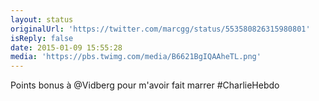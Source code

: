 ```yaml
---
layout: status
originalUrl: 'https://twitter.com/marcgg/status/553580826315980801'
isReply: false
date: 2015-01-09 15:55:28
media: 'https://pbs.twimg.com/media/B6621BgIQAAheTL.png'
---
```


Points bonus à @Vidberg pour m'avoir fait marrer #CharlieHebdo 
